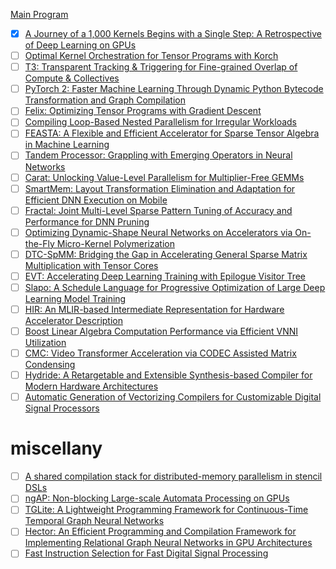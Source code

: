 [Main Program](https://www.asplos-conference.org/asplos2024/main-program/)

- [x] [A Journey of a 1,000 Kernels Begins with a Single Step: A Retrospective of Deep Learning on GPUs](https://dl.acm.org/doi/10.1145/3620665.3640367)
- [ ] [Optimal Kernel Orchestration for Tensor Programs with Korch](https://dl.acm.org/doi/pdf/10.1145/3620666.3651383)
- [ ] [T3: Transparent Tracking & Triggering for Fine-grained Overlap of Compute & Collectives](https://dl.acm.org/doi/pdf/10.1145/3620665.3640410https://dl.acm.org/doi/pdf/10.1145/3620665.3640410)
- [ ] [PyTorch 2: Faster Machine Learning Through Dynamic Python Bytecode Transformation and Graph Compilation](https://dl.acm.org/doi/pdf/10.1145/3620665.3640366)
- [ ] [Felix: Optimizing Tensor Programs with Gradient Descent](https://dl.acm.org/doi/pdf/10.1145/3620666.3651348)
- [ ] [Compiling Loop-Based Nested Parallelism for Irregular Workloads](https://dl.acm.org/doi/pdf/10.1145/3620665.3640405)
- [ ] [FEASTA: A Flexible and Efficient Accelerator for Sparse Tensor Algebra in Machine Learning](https://dl.acm.org/doi/pdf/10.1145/3620666.3651336)
- [ ] [Tandem Processor: Grappling with Emerging Operators in Neural Networks](https://dl.acm.org/doi/pdf/10.1145/3620665.3640365)
- [ ] [Carat: Unlocking Value-Level Parallelism for Multiplier-Free GEMMs](https://dl.acm.org/doi/pdf/10.1145/3620665.3640364)
- [ ] [SmartMem: Layout Transformation Elimination and Adaptation for Efficient DNN Execution on Mobile](https://dl.acm.org/doi/pdf/10.1145/3620666.3651384)
- [ ] [Fractal: Joint Multi-Level Sparse Pattern Tuning of Accuracy and Performance for DNN Pruning](https://dl.acm.org/doi/pdf/10.1145/3620666.3651351)
- [ ] [Optimizing Dynamic-Shape Neural Networks on Accelerators via On-the-Fly Micro-Kernel Polymerization](https://dl.acm.org/doi/pdf/10.1145/3620665.3640390)
- [ ] [DTC-SpMM: Bridging the Gap in Accelerating General Sparse Matrix Multiplication with Tensor Cores](https://dl.acm.org/doi/pdf/10.1145/3620666.3651378)
- [ ] [EVT: Accelerating Deep Learning Training with Epilogue Visitor Tree](https://dl.acm.org/doi/pdf/10.1145/3620666.3651369)
- [ ] [Slapo: A Schedule Language for Progressive Optimization of Large Deep Learning Model Training](https://dl.acm.org/doi/pdf/10.1145/3620665.3640399)
- [ ] [HIR: An MLIR-based Intermediate Representation for Hardware Accelerator Description](https://dl.acm.org/doi/pdf/10.1145/3623278.3624767)
- [ ] [Boost Linear Algebra Computation Performance via Efficient VNNI Utilization](https://dl.acm.org/doi/pdf/10.1145/3620666.3651333)
- [ ] [CMC: Video Transformer Acceleration via CODEC Assisted Matrix Condensing](https://dl.acm.org/doi/pdf/10.1145/3620665.3640393)
- [ ] [Hydride: A Retargetable and Extensible Synthesis-based Compiler for Modern Hardware Architectures](https://dl.acm.org/doi/pdf/10.1145/3620665.3640385)
- [ ] [Automatic Generation of Vectorizing Compilers for Customizable Digital Signal Processors](https://dl.acm.org/doi/pdf/10.1145/3617232.3624873)

# miscellany

- [ ] [A shared compilation stack for distributed-memory parallelism in stencil DSLs](https://dl.acm.org/doi/pdf/10.1145/3620666.3651344)
- [ ] [ngAP: Non-blocking Large-scale Automata Processing on GPUs](https://dl.acm.org/doi/pdf/10.1145/3617232.3624848)
- [ ] [TGLite: A Lightweight Programming Framework for Continuous-Time Temporal Graph Neural Networks](https://dl.acm.org/doi/pdf/10.1145/3620665.3640414)
- [ ] [Hector: An Efficient Programming and Compilation Framework for Implementing Relational Graph Neural Networks in GPU Architectures](https://dl.acm.org/doi/pdf/10.1145/3620666.3651322)
- [ ] [Fast Instruction Selection for Fast Digital Signal Processing](https://dl.acm.org/doi/10.1145/3623278.3624768)